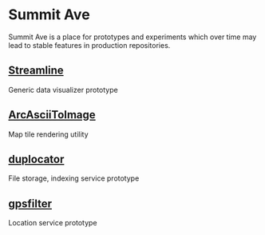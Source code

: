 Summit Ave
===

Summit Ave is a place for prototypes and experiments which over time may lead to stable features in production repositories.


[Streamline](streamline/README.md)
---
Generic data visualizer prototype


[ArcAsciiToImage](ArcAsciiToImage/README.md)
---
Map tile rendering utility


[duplocator](duplocator/README.md)
---
File storage, indexing service prototype

[gpsfilter](gpsfilter/README.md)
---
Location service prototype
